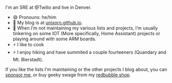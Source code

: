 <!--
**unixorn/unixorn** is a ✨ _special_ ✨ repository because its `README.md` (this file) appears on your GitHub profile.
### Hi there 👋

Here are some ideas to get you started:

- 🔭 I’m currently working on ...
- 🌱 I’m currently learning ...
- 👯 I’m looking to collaborate on ...
- 🤔 I’m looking for help with ...
- 💬 Ask me about ...
- 📫 How to reach me: ...
- 😄 Pronouns: ...
- ⚡ Fun fact: ...
-->

I'm an SRE at @Twilio and live in Denver.

- 😄 Pronouns: he/him
- 💬 My blog is at [unixorn.github.io](https://unixorn.github.io/post/).
- 🔭 When I'm not maintaining my various lists and projects, I’m usually tinkering on some IOT (More specifically, Home Assistant) projects or playing around with some ARM boards.
- ⚡ I like to cook
- ⚡ I enjoy hiking and have summited a couple fourteeners (Quandary and Mt. Bierstadt).

If you like the lists I'm maintaining or the other projects I blog about, you can [sponsor me](https://github.com/sponsors/unixorn), or buy geeky swage from my [redbubble shop](https://www.redbubble.com/people/unixorn/shop).

